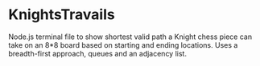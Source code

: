 # KnightsTravails
Node.js terminal file to show shortest valid path a Knight chess piece can take on an 8*8 board based on starting and ending locations. Uses a breadth-first approach, queues and an adjacency list.
